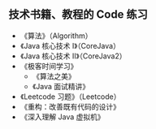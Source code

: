 ## 技术书籍、教程的 Code 练习

- 《算法》（Algorithm） 
- 《Java 核心技术 I》（CoreJava）
- 《Java 核心技术 II》（CoreJava2）
- 《极客时间学习》
  - 《算法之美》
  - 《Java 面试精讲》
- 《Leetcode 习题》（Leetcode）
- 《重构：改善既有代码的设计》
- 《深入理解 Java 虚拟机》